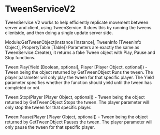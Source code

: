 # TweenServiceV2
TweenService V2 works to help efficiently replicate movement between server and client, using TweenService. It does this by running the tweens clientside, and then doing a single update server side.

Module:GetTweenObject(instance [Instance], TweenInfo [TweenInfo Object], PropertyTable [Table])
  Parameters are exactly the same as TweenService:Create(), it returns a fake Tween object with Play, Pause and Stop functions.
	
Tween:Play(Yield [Boolean, optional], Player [Player Object, optional]) - Tween being the object returned by GetTweenObject
	Runs the tween. The player parameter will only play the tween for that specific player. The Yield parameter specifies whether
	the function should yield until the tween has completed or not.
	
Tween:Stop(Player [Player Object, optional]) - Tween being the object returned by GetTweenObject
	Stops the tween. The player parameter will only stop the tween for that specific player.
	
 Tween:Pause(Player [Player Object, optional]) - Tween being the object returned by GetTweenObject
	Pauses the tween. The player parameter will only pause the tween for that specific player.
